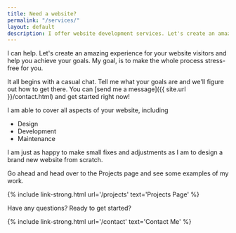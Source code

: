 ```yaml
---
title: Need a website?
permalink: "/services/"
layout: default
description: I offer website development services. Let's create an amazing experience for your website visitors and help you achieve your goals. My goal, is to make the whole process stress-free for you.
---
```


I can help. Let's create an amazing experience for your website visitors and help you achieve your goals. My goal, is to make the whole process stress-free for you.

It all begins with a casual chat. Tell me what your goals are and we'll figure out how to get there. You can [send me a message]({{ site.url }}/contact.html) and get started right now!

I am able to cover all aspects of your website, including

* Design
* Development
* Maintenance

I am just as happy to make small fixes and adjustments as I am to design a brand new website from scratch. 

Go ahead and head over to the Projects page and see some examples of my work.

{% include link-strong.html url='/projects' text='Projects Page' %}

Have any questions? Ready to get started? 

{% include link-strong.html url='/contact' text='Contact Me' %}

